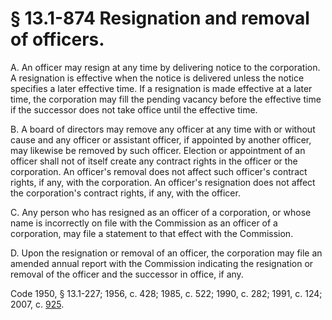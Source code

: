 # § 13.1-874 Resignation and removal of officers.

<p>A. An officer may resign at any time by delivering notice to the corporation. A resignation is effective when the notice is delivered unless the notice specifies a later effective time. If a resignation is made effective at a later time, the corporation may fill the pending vacancy before the effective time if the successor does not take office until the effective time.</p><p>B. A board of directors may remove any officer at any time with or without cause and any officer or assistant officer, if appointed by another officer, may likewise be removed by such officer. Election or appointment of an officer shall not of itself create any contract rights in the officer or the corporation. An officer's removal does not affect such officer's contract rights, if any, with the corporation. An officer's resignation does not affect the corporation's contract rights, if any, with the officer.</p><p>C. Any person who has resigned as an officer of a corporation, or whose name is incorrectly on file with the Commission as an officer of a corporation, may file a statement to that effect with the Commission.</p><p>D. Upon the resignation or removal of an officer, the corporation may file an amended annual report with the Commission indicating the resignation or removal of the officer and the successor in office, if any.</p><p>Code 1950, § 13.1-227; 1956, c. 428; 1985, c. 522; 1990, c. 282; 1991, c. 124; 2007, c. <a href='http://lis.virginia.gov/cgi-bin/legp604.exe?071+ful+CHAP0925'>925</a>.</p>